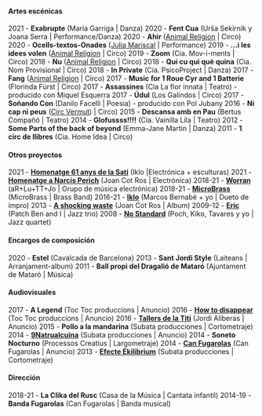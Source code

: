 #### Artes escénicas
2021 - **Exabrupte** (Maria Garriga | Danza)
2020 - **Fent Cua** (Urša Sekirnik y Joana Serra | Performance/Danza)
2020 - **Ahir** ([Animal Religion](http://www.animalreligion.com/) | Circo)
2020 - **Ocells-textos-Onades** ([Julia Mariscal](http://www.juliamariscal.com/) | Performance)
2019 - **…i les idees volen** ([Animal Religion](http://www.animalreligion.com/) | Circo)
2019 - **Zoom** (Cia. Mov-i-ments	| Circo)
2018 - **Nu** ([Animal Religion](http://www.animalreligion.com/) | Circo)
2018 - **Qui cu qui què quina** (Cia. Nom Provisional | Circo)
2018 - **In Private** (Cia. PsicoProject | Danza)
2017 - **Fang** ([Animal Religion](http://www.animalreligion.com/) | Circo)
2017 - **Music for 1 Roue Cyr and 1 Batterie** (Florinda Fürst | Circo)
2017 - **Assassines** (Cia La flor innata | Teatro) - producido con Miquel Esquerra
2017 - **Údul** (Los Galindos | Circo)
2017 - **Soñando Con** (Danilo Facelli | Poesia) - producido con Pol Jubany
2016 - **Ni cap ni peus** ([Circ Vermut](http://www.circvermut.com/)) | Circo)
2015 - **Descansa amb en Pau** (Bertus Compañó | Teatro)
2014 - **Glofussss!!!!** (Cia. Vainilla Lila | Teatro)
2012 - **Some Parts of the back of beyond** (Emma-Jane Martin | Danza)
2011 - **1 circ de llibres** (Cia. Home Idea | Circo)


#### Otros proyectos 
2021 - **[Homenatge 61 anys de la Sati](https://teatrelagarriga.cat/programacio/homenatge-61-anys-de-la-sati/)** (Iklo |Electrónica + esculturas)
2021 - **[Homenatge a Narcís Perich](https://www.youtube.com/watch?v=FSU2bZFj9E0)** (Joan Cot Ros | Electrónica)
2018-21 - **[Worran](https://soundcloud.com/user-385742958)** (aR+Lu+TT+Jo | Grupo de música electrónica)
2018-21 - **[MicroBrass](https://soundcloud.com/microbrass)** (MicroBrass | Brass Band)
2016-21 - **[Iklo](http://www.tecnonucleo.org/index.php?page=release&release=41)** (Marcos Bernabé + yo | Dueto de impro)
2013 - **[A shocking waste](https://soundcloud.com/oanotos/sets/a-shocking-waste-1)** (Joan Cot Ros | Album)
2009-12 - **[Eric](https://soundcloud.com/benjamin-cerigo/eric-eric)** (Patch Ben and I	 | Jazz trio)
2008 - **[No Standard](https://www.youtube.com/watch?v=i4ph25X7hR0)** (Poch, Kiko, Tavares y yo | Jazz quartet)


#### Encargos de composición
2020 - **Estel** (Cavalcada de Barcelona)
2013 - **Sant Jordi Style** (Laiteans | Arranjament-album)
2011 - 	**Ball propi del Dragalió de Mataró** (Ajuntament de Mataró | Música)


#### Audiovisuales
2017 - **A Legend** (Toc Toc produccions | Anuncio)
2016 - **[How to disappear](https://vimeo.com/173626075)** (Toc Toc produccions | Anuncio)
2016 - **[Tallers de la Titi](https://vimeo.com/151167877)** (Jordi Aliberas | Anuncio)
2015 - **Pollo a la mandarina** (Subata producciones | Cortometraje)
2014 - **[9Natrualcuina](https://vimeo.com/96826237)** (Subata producciones | Anuncio)
2014 - **Soneto Nocturno** (Processos Creatius | Largometraje)
2014 - **[Can Fugarolas](https://vimeo.com/80737027)** (Can Fugarolas | Anuncio)
2013 - **[Efecte Ekilibrium](https://vimeo.com/64945264)** (Subata producciones | Cortometraje)


#### Dirección
2018-21 - **La Clika del Rusc** (Casa de la Música | Cantata infantil)
2014-19 - **Banda Fugarolas** (Can Fugarolas | Banda musical)

